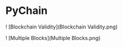 # PyChain

! [Blockchain Validity](Blockchain Validity.png)


! [Multiple Blocks](Multiple Blocks.png)
